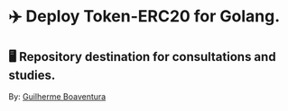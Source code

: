 # :airplane: Deploy Token-ERC20 for Golang.

## :desktop_computer: Repository destination for consultations and studies.

By: [Guilherme Boaventura](https://github.com/guilhermeboaventurarodrigues)
